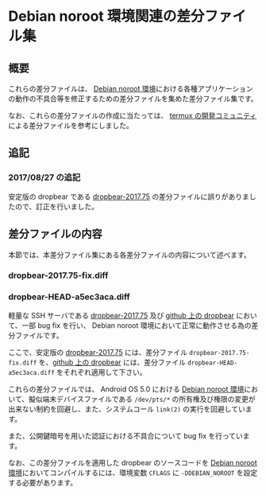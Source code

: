 # Debian noroot 環境関連の差分ファイル集

## 概要

これらの差分ファイルは、 [Debian noroot 環境][1]における各種アプリケーションの動作の不具合等を修正するための差分ファイルを集めた差分ファイル集です。

なお、これらの差分ファイルの作成に当たっては、 [termux の開発コミュニティ][2] による差分ファイルを参考にしました。

## 追記

### 2017/08/27 の追記

安定版の dropbear である [dropbear-2017.75][3] の差分ファイルに誤りがありましたので、訂正を行いました。

## 差分ファイルの内容

本節では、本差分ファイル集にある各差分ファイルの内容について述べます。

### dropbear-2017.75-fix.diff
### dropbear-HEAD-a5ec3aca.diff

軽量な SSH サーバである [dropbear-2017.75][3] 及び [github 上の dropbear][4] において、一部 bug fix を行い、 Debian noroot 環境において正常に動作させる為の差分ファイルです。

ここで、安定版の [dropbear-2017.75][3] には、差分ファイル ```dropbear-2017.75-fix.diff``` を、[github 上の dropbear][4] には、差分ファイル ```dropbear-HEAD-a5ec3aca.diff``` をそれぞれ適用して下さい。

これらの差分ファイルでは、 Android OS 5.0 における [Debian noroot 環境][1]において、擬似端末デバイスファイルである ```/dev/pts/*``` の所有権及び権限の変更が出来ない制約を回避し、また、システムコール ```link(2)``` の実行を回避しています。

また、公開鍵暗号を用いた認証における不具合について bug fix を行っています。

なお、この差分ファイルを適用した dropbear のソースコードを [Debian noroot 環境][1]においてコンパイルするには、環境変数 ```CFLAGS``` に ```-DDEBIAN_NOROOT``` を設定する必要があります。

[1]:https://play.google.com/store/apps/details?id=com.cuntubuntu&hl=ja
[2]:https://termux.com/
[3]:https://matt.ucc.asn.au/dropbear/releases/dropbear-2017.75.tar.bz2
[4]:https://github.com/mkj/dropbear
